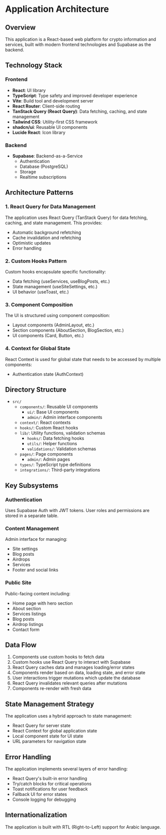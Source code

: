 
# Application Architecture

## Overview
This application is a React-based web platform for crypto information and services, built with modern frontend technologies and Supabase as the backend.

## Technology Stack

### Frontend
- **React**: UI library
- **TypeScript**: Type safety and improved developer experience
- **Vite**: Build tool and development server
- **React Router**: Client-side routing
- **TanStack Query (React Query)**: Data fetching, caching, and state management
- **Tailwind CSS**: Utility-first CSS framework
- **shadcn/ui**: Reusable UI components
- **Lucide React**: Icon library

### Backend
- **Supabase**: Backend-as-a-Service
  - Authentication
  - Database (PostgreSQL)
  - Storage
  - Realtime subscriptions

## Architecture Patterns

### 1. React Query for Data Management
The application uses React Query (TanStack Query) for data fetching, caching, and state management. This provides:
- Automatic background refetching
- Cache invalidation and refetching
- Optimistic updates
- Error handling

### 2. Custom Hooks Pattern
Custom hooks encapsulate specific functionality:
- Data fetching (useServices, useBlogPosts, etc.)
- State management (useSiteSettings, etc.)
- UI behavior (useToast, etc.)

### 3. Component Composition
The UI is structured using component composition:
- Layout components (AdminLayout, etc.)
- Section components (AboutSection, BlogSection, etc.)
- UI components (Card, Button, etc.)

### 4. Context for Global State
React Context is used for global state that needs to be accessed by multiple components:
- Authentication state (AuthContext)

## Directory Structure

- `src/`
  - `components/`: Reusable UI components
    - `ui/`: Base UI components
    - `admin/`: Admin interface components
  - `context/`: React contexts
  - `hooks/`: Custom React hooks
  - `lib/`: Utility functions, validation schemas
    - `hooks/`: Data fetching hooks
    - `utils/`: Helper functions
    - `validations/`: Validation schemas
  - `pages/`: Page components
    - `admin/`: Admin pages
  - `types/`: TypeScript type definitions
  - `integrations/`: Third-party integrations

## Key Subsystems

### Authentication
Uses Supabase Auth with JWT tokens. User roles and permissions are stored in a separate table.

### Content Management
Admin interface for managing:
- Site settings
- Blog posts
- Airdrops
- Services
- Footer and social links

### Public Site
Public-facing content including:
- Home page with hero section
- About section
- Services listings
- Blog posts
- Airdrop listings
- Contact form

## Data Flow

1. Components use custom hooks to fetch data
2. Custom hooks use React Query to interact with Supabase
3. React Query caches data and manages loading/error states
4. Components render based on data, loading state, and error state
5. User interactions trigger mutations which update the database
6. React Query invalidates relevant queries after mutations
7. Components re-render with fresh data

## State Management Strategy

The application uses a hybrid approach to state management:
- React Query for server state
- React Context for global application state
- Local component state for UI state
- URL parameters for navigation state

## Error Handling

The application implements several layers of error handling:
- React Query's built-in error handling
- Try/catch blocks for critical operations
- Toast notifications for user feedback
- Fallback UI for error states
- Console logging for debugging

## Internationalization

The application is built with RTL (Right-to-Left) support for Arabic language.
